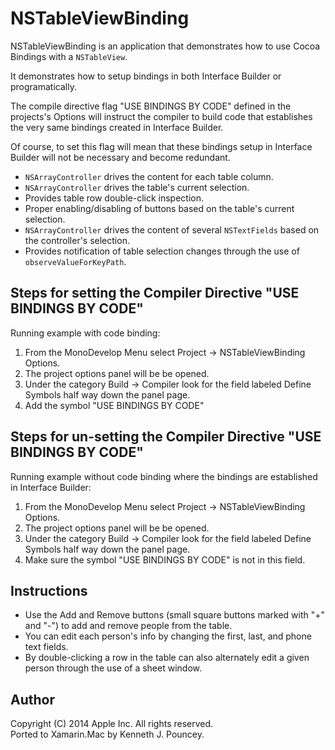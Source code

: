 NSTableViewBinding
==================

NSTableViewBinding is an application that demonstrates how to use Cocoa Bindings with a `NSTableView`.

It demonstrates how to setup bindings in both Interface Builder or programatically.  

The compile directive flag "USE BINDINGS BY CODE" defined in the projects's Options will instruct the compiler to build code that establishes the very same bindings created in Interface Builder.

Of course, to set this flag will mean that these bindings setup in Interface Builder will not be necessary and become redundant.

* `NSArrayController` drives the content for each table column.
* `NSArrayController` drives the table's current selection.
* Provides table row double-click inspection.
* Proper enabling/disabling of buttons based on the table's current selection.
* `NSArrayController` drives the content of several `NSTextFields` based on the controller's selection.
* Provides notification of table selection changes through the use of `observeValueForKeyPath`.

Steps for setting the Compiler Directive "USE BINDINGS BY CODE"
---------------------------------------------------------------

Running example with code binding:

1. From the MonoDevelop Menu select Project -> NSTableViewBinding Options.  
2. The project options panel will be be opened.
3. Under the category Build -> Compiler look for the field labeled Define Symbols half way down the panel page.
4. Add the symbol "USE BINDINGS BY CODE"			

Steps for un-setting the Compiler Directive "USE BINDINGS BY CODE"
------------------------------------------------------------------

Running example without code binding where the bindings are established in Interface Builder:

1. From the MonoDevelop Menu select Project -> NSTableViewBinding Options.  
2. The project options panel will be be opened.
3. Under the category Build -> Compiler look for the field labeled Define Symbols half way down the panel page.
4. Make sure the symbol "USE BINDINGS BY CODE" is not in this field.

Instructions
------------

* Use the Add and Remove buttons (small square buttons marked with "+" and "-") to add and remove people from the table.
* You can edit each person's info by changing the first, last, and phone text fields.
* By double-clicking a row in the table can also alternately edit a given person through the use of a sheet window.

Author
------ 

Copyright (C) 2014 Apple Inc. All rights reserved.  
Ported to Xamarin.Mac by Kenneth J. Pouncey.
